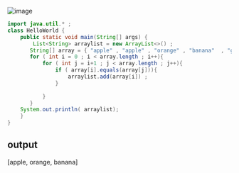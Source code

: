 ![image](https://github.com/user-attachments/assets/990d87a6-b21a-464e-a64a-1aab5a2cc39c)

```java
import java.util.* ;
class HelloWorld {
    public static void main(String[] args) {
        List<String> arraylist = new ArrayList<>() ;
       String[] array = { "apple" , "apple" , "orange" , "banana"  , "grapes" ,"orange" , "banana"} ;
       for ( int i = 0 ; i < array.length ; i++){
           for ( int j = i+1 ; j < array.length ; j++){
               if ( array[i].equals(array[j])){
                   arraylist.add(array[i]) ;
               }
               
           }
       }
    System.out.println( arraylist);
    }
}
```
## output 
[apple, orange, banana]
